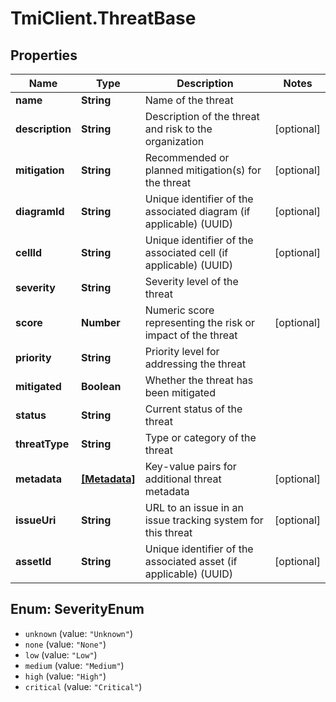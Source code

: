 # TmiClient.ThreatBase

## Properties
Name | Type | Description | Notes
------------ | ------------- | ------------- | -------------
**name** | **String** | Name of the threat | 
**description** | **String** | Description of the threat and risk to the organization | [optional] 
**mitigation** | **String** | Recommended or planned mitigation(s) for the threat | [optional] 
**diagramId** | **String** | Unique identifier of the associated diagram (if applicable) (UUID) | [optional] 
**cellId** | **String** | Unique identifier of the associated cell (if applicable) (UUID) | [optional] 
**severity** | **String** | Severity level of the threat | 
**score** | **Number** | Numeric score representing the risk or impact of the threat | [optional] 
**priority** | **String** | Priority level for addressing the threat | 
**mitigated** | **Boolean** | Whether the threat has been mitigated | 
**status** | **String** | Current status of the threat | 
**threatType** | **String** | Type or category of the threat | 
**metadata** | [**[Metadata]**](Metadata.md) | Key-value pairs for additional threat metadata | [optional] 
**issueUri** | **String** | URL to an issue in an issue tracking system for this threat | [optional] 
**assetId** | **String** | Unique identifier of the associated asset (if applicable) (UUID) | [optional] 

<a name="SeverityEnum"></a>
## Enum: SeverityEnum

* `unknown` (value: `"Unknown"`)
* `none` (value: `"None"`)
* `low` (value: `"Low"`)
* `medium` (value: `"Medium"`)
* `high` (value: `"High"`)
* `critical` (value: `"Critical"`)

